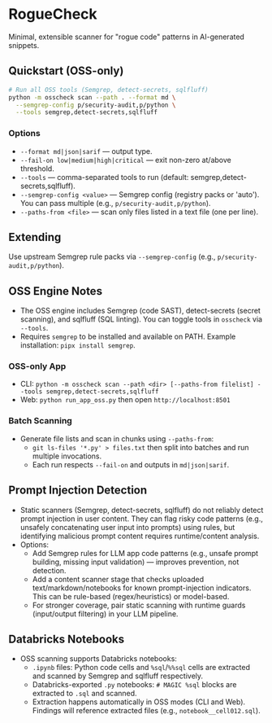 # RogueCheck

Minimal, extensible scanner for "rogue code" patterns in AI-generated snippets.

## Quickstart (OSS-only)
```bash
# Run all OSS tools (Semgrep, detect-secrets, sqlfluff)
python -m osscheck scan --path . --format md \
  --semgrep-config p/security-audit,p/python \
  --tools semgrep,detect-secrets,sqlfluff
```

### Options

* `--format md|json|sarif` — output type.
* `--fail-on low|medium|high|critical` — exit non-zero at/above threshold.
* `--tools` — comma-separated tools to run (default: semgrep,detect-secrets,sqlfluff).
* `--semgrep-config <value>` — Semgrep config (registry packs or 'auto'). You can pass multiple (e.g., `p/security-audit,p/python`).
* `--paths-from <file>` — scan only files listed in a text file (one per line).

## Extending

Use upstream Semgrep rule packs via `--semgrep-config` (e.g., `p/security-audit,p/python`).

## OSS Engine Notes

- The OSS engine includes Semgrep (code SAST), detect-secrets (secret scanning), and sqlfluff (SQL linting). You can toggle tools in `osscheck` via `--tools`.
- Requires `semgrep` to be installed and available on PATH. Example installation: `pipx install semgrep`.

### OSS-only App

- CLI: `python -m osscheck scan --path <dir> [--paths-from filelist] --tools semgrep,detect-secrets,sqlfluff`
- Web: `python run_app_oss.py` then open `http://localhost:8501`

### Batch Scanning

- Generate file lists and scan in chunks using `--paths-from`:
  - `git ls-files '*.py' > files.txt` then split into batches and run multiple invocations.
  - Each run respects `--fail-on` and outputs in `md|json|sarif`.

## Prompt Injection Detection

- Static scanners (Semgrep, detect-secrets, sqlfluff) do not reliably detect prompt injection in user content. They can flag risky code patterns (e.g., unsafely concatenating user input into prompts) using rules, but identifying malicious prompt content requires runtime/content analysis.
- Options:
  - Add Semgrep rules for LLM app code patterns (e.g., unsafe prompt building, missing input validation) — improves prevention, not detection.
  - Add a content scanner stage that checks uploaded text/markdown/notebooks for known prompt-injection indicators. This can be rule-based (regex/heuristics) or model-based.
  - For stronger coverage, pair static scanning with runtime guards (input/output filtering) in your LLM pipeline.

## Databricks Notebooks

- OSS scanning supports Databricks notebooks:
  - `.ipynb` files: Python code cells and `%sql`/`%%sql` cells are extracted and scanned by Semgrep and sqlfluff respectively.
  - Databricks-exported `.py` notebooks: `# MAGIC %sql` blocks are extracted to `.sql` and scanned.
  - Extraction happens automatically in OSS modes (CLI and Web). Findings will reference extracted files (e.g., `notebook__cell012.sql`).
